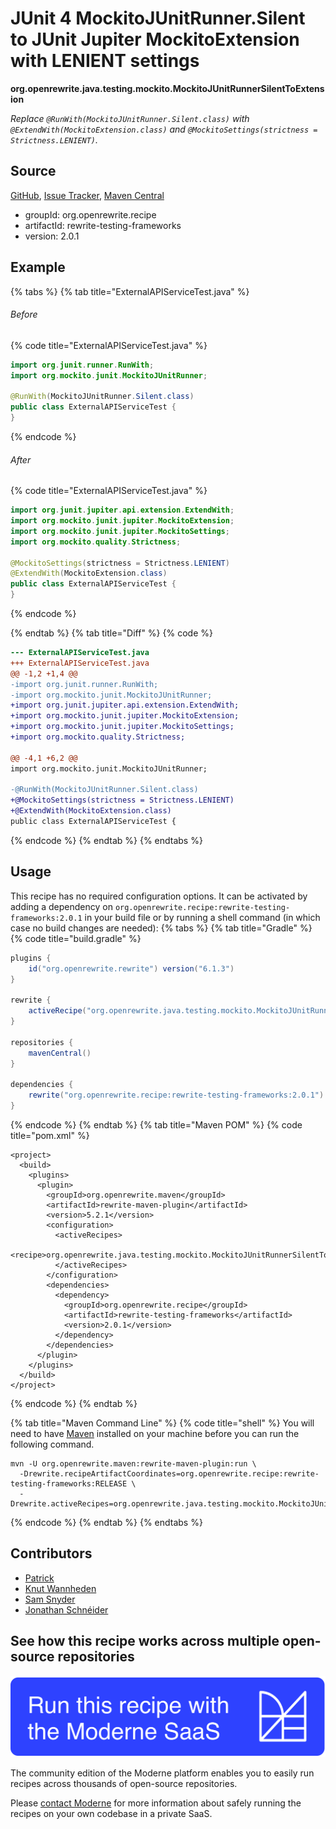 # JUnit 4 MockitoJUnitRunner.Silent to JUnit Jupiter MockitoExtension with LENIENT settings

**org.openrewrite.java.testing.mockito.MockitoJUnitRunnerSilentToExtension**

_Replace `@RunWith(MockitoJUnitRunner.Silent.class)` with `@ExtendWith(MockitoExtension.class)` and `@MockitoSettings(strictness = Strictness.LENIENT)`._

## Source

[GitHub](https://github.com/openrewrite/rewrite-testing-frameworks/blob/main/src/main/java/org/openrewrite/java/testing/mockito/MockitoJUnitRunnerSilentToExtension.java), [Issue Tracker](https://github.com/openrewrite/rewrite-testing-frameworks/issues), [Maven Central](https://central.sonatype.com/artifact/org.openrewrite.recipe/rewrite-testing-frameworks/2.0.1/jar)

* groupId: org.openrewrite.recipe
* artifactId: rewrite-testing-frameworks
* version: 2.0.1

## Example


{% tabs %}
{% tab title="ExternalAPIServiceTest.java" %}

###### Before
{% code title="ExternalAPIServiceTest.java" %}
```java
import org.junit.runner.RunWith;
import org.mockito.junit.MockitoJUnitRunner;

@RunWith(MockitoJUnitRunner.Silent.class)
public class ExternalAPIServiceTest {
}
```
{% endcode %}

###### After
{% code title="ExternalAPIServiceTest.java" %}
```java
import org.junit.jupiter.api.extension.ExtendWith;
import org.mockito.junit.jupiter.MockitoExtension;
import org.mockito.junit.jupiter.MockitoSettings;
import org.mockito.quality.Strictness;

@MockitoSettings(strictness = Strictness.LENIENT)
@ExtendWith(MockitoExtension.class)
public class ExternalAPIServiceTest {
}
```
{% endcode %}

{% endtab %}
{% tab title="Diff" %}
{% code %}
```diff
--- ExternalAPIServiceTest.java
+++ ExternalAPIServiceTest.java
@@ -1,2 +1,4 @@
-import org.junit.runner.RunWith;
-import org.mockito.junit.MockitoJUnitRunner;
+import org.junit.jupiter.api.extension.ExtendWith;
+import org.mockito.junit.jupiter.MockitoExtension;
+import org.mockito.junit.jupiter.MockitoSettings;
+import org.mockito.quality.Strictness;

@@ -4,1 +6,2 @@
import org.mockito.junit.MockitoJUnitRunner;

-@RunWith(MockitoJUnitRunner.Silent.class)
+@MockitoSettings(strictness = Strictness.LENIENT)
+@ExtendWith(MockitoExtension.class)
public class ExternalAPIServiceTest {
```
{% endcode %}
{% endtab %}
{% endtabs %}


## Usage

This recipe has no required configuration options. It can be activated by adding a dependency on `org.openrewrite.recipe:rewrite-testing-frameworks:2.0.1` in your build file or by running a shell command (in which case no build changes are needed): 
{% tabs %}
{% tab title="Gradle" %}
{% code title="build.gradle" %}
```groovy
plugins {
    id("org.openrewrite.rewrite") version("6.1.3")
}

rewrite {
    activeRecipe("org.openrewrite.java.testing.mockito.MockitoJUnitRunnerSilentToExtension")
}

repositories {
    mavenCentral()
}

dependencies {
    rewrite("org.openrewrite.recipe:rewrite-testing-frameworks:2.0.1")
}
```
{% endcode %}
{% endtab %}
{% tab title="Maven POM" %}
{% code title="pom.xml" %}
```markup
<project>
  <build>
    <plugins>
      <plugin>
        <groupId>org.openrewrite.maven</groupId>
        <artifactId>rewrite-maven-plugin</artifactId>
        <version>5.2.1</version>
        <configuration>
          <activeRecipes>
            <recipe>org.openrewrite.java.testing.mockito.MockitoJUnitRunnerSilentToExtension</recipe>
          </activeRecipes>
        </configuration>
        <dependencies>
          <dependency>
            <groupId>org.openrewrite.recipe</groupId>
            <artifactId>rewrite-testing-frameworks</artifactId>
            <version>2.0.1</version>
          </dependency>
        </dependencies>
      </plugin>
    </plugins>
  </build>
</project>
```
{% endcode %}
{% endtab %}

{% tab title="Maven Command Line" %}
{% code title="shell" %}
You will need to have [Maven](https://maven.apache.org/download.cgi) installed on your machine before you can run the following command.

```shell
mvn -U org.openrewrite.maven:rewrite-maven-plugin:run \
  -Drewrite.recipeArtifactCoordinates=org.openrewrite.recipe:rewrite-testing-frameworks:RELEASE \
  -Drewrite.activeRecipes=org.openrewrite.java.testing.mockito.MockitoJUnitRunnerSilentToExtension
```
{% endcode %}
{% endtab %}
{% endtabs %}

## Contributors
* [Patrick](patway99@gmail.com)
* [Knut Wannheden](knut@moderne.io)
* [Sam Snyder](sam@moderne.io)
* [Jonathan Schnéider](jkschneider@gmail.com)


## See how this recipe works across multiple open-source repositories

[![Moderne Link Image](/.gitbook/assets/ModerneRecipeButton.png)](https://app.moderne.io/recipes/org.openrewrite.java.testing.mockito.MockitoJUnitRunnerSilentToExtension)

The community edition of the Moderne platform enables you to easily run recipes across thousands of open-source repositories.

Please [contact Moderne](https://moderne.io/product) for more information about safely running the recipes on your own codebase in a private SaaS.
